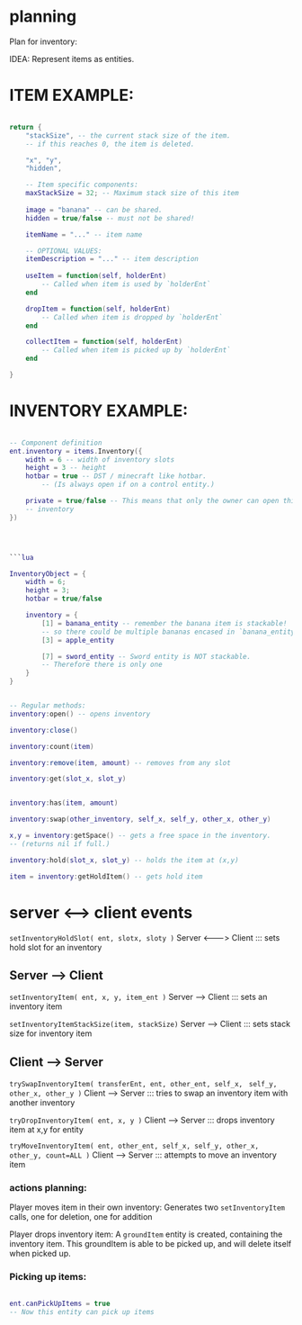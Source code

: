 
# planning

Plan for inventory:


IDEA:
Represent items as entities.



# ITEM EXAMPLE:
```lua

return {
    "stackSize", -- the current stack size of the item.
    -- if this reaches 0, the item is deleted.

    "x", "y",
    "hidden",

    -- Item specific components:
    maxStackSize = 32; -- Maximum stack size of this item
    
    image = "banana" -- can be shared.
    hidden = true/false -- must not be shared!

    itemName = "..." -- item name

    -- OPTIONAL VALUES:
    itemDescription = "..." -- item description
    
    useItem = function(self, holderEnt)
        -- Called when item is used by `holderEnt`
    end

    dropItem = function(self, holderEnt)
        -- Called when item is dropped by `holderEnt`
    end

    collectItem = function(self, holderEnt)
        -- Called when item is picked up by `holderEnt`
    end

}
```




# INVENTORY EXAMPLE:
```lua

-- Component definition
ent.inventory = items.Inventory({
    width = 6 -- width of inventory slots
    height = 3 -- height
    hotbar = true -- DST / minecraft like hotbar.
        -- (Is always open if on a control entity.)

    private = true/false -- This means that only the owner can open this
    -- inventory
})




```lua

InventoryObject = {
    width = 6;
    height = 3;
    hotbar = true/false

    inventory = {
        [1] = banana_entity -- remember the banana item is stackable!
        -- so there could be multiple bananas encased in `banana_entity`.
        [3] = apple_entity

        [7] = sword_entity -- Sword entity is NOT stackable.
        -- Therefore there is only one
    }
}


-- Regular methods:
inventory:open() -- opens inventory

inventory:close()

inventory:count(item)

inventory:remove(item, amount) -- removes from any slot

inventory:get(slot_x, slot_y)


inventory:has(item, amount)

inventory:swap(other_inventory, self_x, self_y, other_x, other_y)

x,y = inventory:getSpace() -- gets a free space in the inventory.
-- (returns nil if full.)

inventory:hold(slot_x, slot_y) -- holds the item at (x,y)

item = inventory:getHoldItem() -- gets hold item

```


# server <--> client  events

`setInventoryHoldSlot( ent, slotx, sloty )`
Server <---> Client  ::: sets hold slot for an inventory

## Server --> Client
`setInventoryItem( ent, x, y, item_ent )`
Server --> Client ::: sets an inventory item

`setInventoryItemStackSize(item, stackSize)`
Server --> Client ::: sets stack size for inventory item



## Client --> Server
`trySwapInventoryItem( transferEnt, ent, other_ent, self_x, `
                        `self_y, other_x, other_y )`
Client --> Server ::: tries to swap an inventory item with another inventory

`tryDropInventoryItem( ent, x, y )`
Client --> Server ::: drops inventory item at x,y for entity

`tryMoveInventoryItem( ent, other_ent, self_x, self_y, other_x, `
                        `other_y, count=ALL )`
Client --> Server ::: attempts to move an inventory item


### actions planning:
Player moves item in their own inventory:
Generates two `setInventoryItem` calls, one for deletion, one for addition

Player drops inventory item:
A `groundItem` entity is created, containing the inventory item.
This groundItem is able to be picked up, and will delete itself when picked up.



### Picking up items:
```lua

ent.canPickUpItems = true
-- Now this entity can pick up items

```



